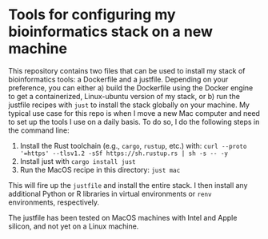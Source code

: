 # Tools for configuring my bioinformatics stack on a new machine

This repository contains two files that can be used to install my stack of bioinformatics tools: a Dockerfile and a justfile. Depending on your preference, you can either a) build the Dockerfile using the Docker engine to get a containerized, Linux-ubuntu version of my stack, or b) run the justfile recipes with `just` to install the stack globally on your machine. My typical use case for this repo is when I move a new Mac computer and need to set up the tools I use on a daily basis. To do so, I do the following steps in the command line: 
1. Install the Rust toolchain (e.g., `cargo`, `rustup`, etc.) with: `curl --proto '=https' --tlsv1.2 -sSf https://sh.rustup.rs | sh -s -- -y`
2. Install just with `cargo install just`
3. Run the MacOS recipe in this directory: `just mac`

This will fire up the `justfile` and install the entire stack. I then install any additional Python or R libraries in virtual environments or `renv` environments, respectively.

The justfile has been tested on MacOS machines with Intel and Apple silicon, and not yet on a Linux machine.
